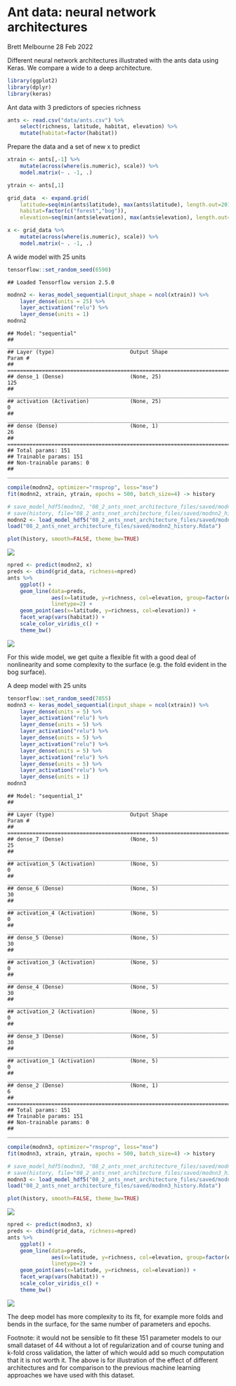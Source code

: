 Ant data: neural network architectures
================
Brett Melbourne
28 Feb 2022

Different neural network architectures illustrated with the ants data
using Keras. We compare a wide to a deep architecture.

``` r
library(ggplot2)
library(dplyr)
library(keras)
```

Ant data with 3 predictors of species richness

``` r
ants <- read.csv("data/ants.csv") %>% 
    select(richness, latitude, habitat, elevation) %>% 
    mutate(habitat=factor(habitat))
```

Prepare the data and a set of new x to predict

``` r
xtrain <- ants[,-1] %>% 
    mutate(across(where(is.numeric), scale)) %>% 
    model.matrix(~ . -1, .)

ytrain <- ants[,1]

grid_data  <- expand.grid(
    latitude=seq(min(ants$latitude), max(ants$latitude), length.out=201),
    habitat=factor(c("forest","bog")),
    elevation=seq(min(ants$elevation), max(ants$elevation), length.out=51))

x <- grid_data %>% 
    mutate(across(where(is.numeric), scale)) %>% 
    model.matrix(~ . -1, .)
```

A wide model with 25 units

``` r
tensorflow::set_random_seed(6590)
```

    ## Loaded Tensorflow version 2.5.0

``` r
modnn2 <- keras_model_sequential(input_shape = ncol(xtrain)) %>%
    layer_dense(units = 25) %>%
    layer_activation("relu") %>% 
    layer_dense(units = 1)
modnn2
```

    ## Model: "sequential"
    ## ________________________________________________________________________________
    ## Layer (type)                        Output Shape                    Param #     
    ## ================================================================================
    ## dense_1 (Dense)                     (None, 25)                      125         
    ## ________________________________________________________________________________
    ## activation (Activation)             (None, 25)                      0           
    ## ________________________________________________________________________________
    ## dense (Dense)                       (None, 1)                       26          
    ## ================================================================================
    ## Total params: 151
    ## Trainable params: 151
    ## Non-trainable params: 0
    ## ________________________________________________________________________________

``` r
compile(modnn2, optimizer="rmsprop", loss="mse")
fit(modnn2, xtrain, ytrain, epochs = 500, batch_size=4) -> history
```

``` r
# save_model_hdf5(modnn2, "08_2_ants_nnet_architecture_files/saved/modnn2.hdf5")
# save(history, file="08_2_ants_nnet_architecture_files/saved/modnn2_history.Rdata")
modnn2 <- load_model_hdf5("08_2_ants_nnet_architecture_files/saved/modnn2.hdf5")
load("08_2_ants_nnet_architecture_files/saved/modnn2_history.Rdata")
```

``` r
plot(history, smooth=FALSE, theme_bw=TRUE)
```

![](08_2_ants_nnet_architecture_files/figure-gfm/unnamed-chunk-7-1.png)<!-- -->

``` r
npred <- predict(modnn2, x)
preds <- cbind(grid_data, richness=npred)
ants %>% 
    ggplot() +
    geom_line(data=preds, 
              aes(x=latitude, y=richness, col=elevation, group=factor(elevation)),
              linetype=2) +
    geom_point(aes(x=latitude, y=richness, col=elevation)) +
    facet_wrap(vars(habitat)) +
    scale_color_viridis_c() +
    theme_bw()
```

![](08_2_ants_nnet_architecture_files/figure-gfm/unnamed-chunk-8-1.png)<!-- -->

For this wide model, we get quite a flexible fit with a good deal of
nonlinearity and some complexity to the surface (e.g. the fold evident
in the bog surface).

A deep model with 25 units

``` r
tensorflow::set_random_seed(7855)
modnn3 <- keras_model_sequential(input_shape = ncol(xtrain)) %>%
    layer_dense(units = 5) %>%
    layer_activation("relu") %>%
    layer_dense(units = 5) %>%
    layer_activation("relu") %>% 
    layer_dense(units = 5) %>%
    layer_activation("relu") %>% 
    layer_dense(units = 5) %>%
    layer_activation("relu") %>% 
    layer_dense(units = 5) %>%
    layer_activation("relu") %>% 
    layer_dense(units = 1)
modnn3
```

    ## Model: "sequential_1"
    ## ________________________________________________________________________________
    ## Layer (type)                        Output Shape                    Param #     
    ## ================================================================================
    ## dense_7 (Dense)                     (None, 5)                       25          
    ## ________________________________________________________________________________
    ## activation_5 (Activation)           (None, 5)                       0           
    ## ________________________________________________________________________________
    ## dense_6 (Dense)                     (None, 5)                       30          
    ## ________________________________________________________________________________
    ## activation_4 (Activation)           (None, 5)                       0           
    ## ________________________________________________________________________________
    ## dense_5 (Dense)                     (None, 5)                       30          
    ## ________________________________________________________________________________
    ## activation_3 (Activation)           (None, 5)                       0           
    ## ________________________________________________________________________________
    ## dense_4 (Dense)                     (None, 5)                       30          
    ## ________________________________________________________________________________
    ## activation_2 (Activation)           (None, 5)                       0           
    ## ________________________________________________________________________________
    ## dense_3 (Dense)                     (None, 5)                       30          
    ## ________________________________________________________________________________
    ## activation_1 (Activation)           (None, 5)                       0           
    ## ________________________________________________________________________________
    ## dense_2 (Dense)                     (None, 1)                       6           
    ## ================================================================================
    ## Total params: 151
    ## Trainable params: 151
    ## Non-trainable params: 0
    ## ________________________________________________________________________________

``` r
compile(modnn3, optimizer="rmsprop", loss="mse")
fit(modnn3, xtrain, ytrain, epochs = 500, batch_size=4) -> history
```

``` r
# save_model_hdf5(modnn3, "08_2_ants_nnet_architecture_files/saved/modnn3.hdf5")
# save(history, file="08_2_ants_nnet_architecture_files/saved/modnn3_history.Rdata")
modnn3 <- load_model_hdf5("08_2_ants_nnet_architecture_files/saved/modnn3.hdf5")
load("08_2_ants_nnet_architecture_files/saved/modnn3_history.Rdata")
```

``` r
plot(history, smooth=FALSE, theme_bw=TRUE)
```

![](08_2_ants_nnet_architecture_files/figure-gfm/unnamed-chunk-12-1.png)<!-- -->

``` r
npred <- predict(modnn3, x)
preds <- cbind(grid_data, richness=npred)
ants %>% 
    ggplot() +
    geom_line(data=preds, 
              aes(x=latitude, y=richness, col=elevation, group=factor(elevation)),
              linetype=2) +
    geom_point(aes(x=latitude, y=richness, col=elevation)) +
    facet_wrap(vars(habitat)) +
    scale_color_viridis_c() +
    theme_bw()
```

![](08_2_ants_nnet_architecture_files/figure-gfm/unnamed-chunk-13-1.png)<!-- -->

The deep model has more complexity to its fit, for example more folds
and bends in the surface, for the same number of parameters and epochs.

Footnote: it would not be sensible to fit these 151 parameter models to
our small dataset of 44 without a lot of regularization and of course
tuning and k-fold cross validation, the latter of which would add so
much computation that it is not worth it. The above is for illustration
of the effect of different architectures and for comparison to the
previous machine learning approaches we have used with this dataset.
